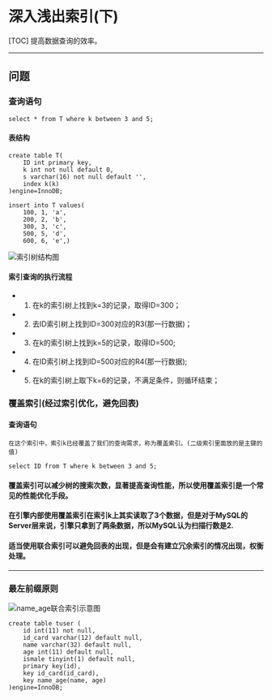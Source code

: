 # 深入浅出索引(下)

[TOC]
    提高数据查询的效率。

-----------------------------------
## 问题

### 查询语句
```mysql5
select * from T where k between 3 and 5;
```
#### 表结构
```mysql5
create table T(
    ID int primary key,
    k int not null default 0, 
    s varchar(16) not null default '',
    index k(k)
)engine=InnoDB;

insert into T values(
    100, 1, 'a',
    200, 2, 'b',
    300, 3, 'c',
    500, 5, 'd',
    600, 6, 'e',)
```
![索引树结构图](https://github.com/LydiaCai1203/leetcode-practice/blob/master/statics/Innodb%E7%B4%A2%E5%BC%95%E7%BB%84%E7%BB%87%E7%BB%93%E6%9E%84.jpg)
#### 索引查询的执行流程
+ 1. 在k的索引树上找到k=3的记录，取得ID=300；
+ 2. 去ID索引树上找到ID=300对应的R3(那一行数据)；
+ 3. 在k的索引树上找到k=5的记录，取得ID=500;
+ 4. 在ID索引树上找到ID=500对应的R4(那一行数据);
+ 5. 在k的索引树上取下k=6的记录，不满足条件，则循环结束；


### 覆盖索引(经过索引优化，避免回表)
#### 查询语句
    在这个索引中，索引k已经覆盖了我们的查询需求，称为覆盖索引。(二级索引里面放的是主键的值)
```mysql5
select ID from T where k between 3 and 5;
```
#### 覆盖索引可以减少树的搜索次数，显著提高查询性能，所以使用覆盖索引是一个常见的性能优化手段。

#### 在引擎内部使用覆盖索引在索引k上其实读取了3个数据，但是对于MySQL的Server层来说，引擎只拿到了两条数据，所以MySQL认为扫描行数是2.

#### 适当使用联合索引可以避免回表的出现，但是会有建立冗余索引的情况出现，权衡处理。

-----------------------------------
### 最左前缀原则
![name_age联合索引示意图]()
```mysql5
create table tuser (
    id int(11) not null,
    id_card varchar(12) default null,
    name varchar(32) default null,
    age int(11) default null,
    ismale tinyint(1) default null,
    primary key(id),
    key id_card(id_card),
    key name_age(name, age)
)engine=InnoDB;
```

